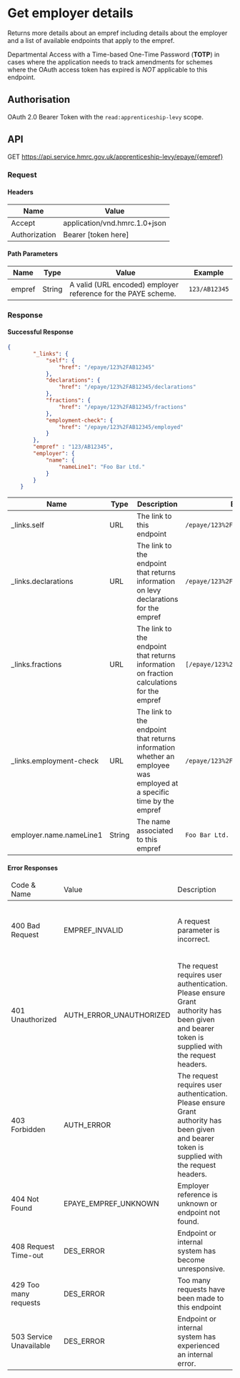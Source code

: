 # Get employer details
Returns more details about an empref including details about the employer and a list of available endpoints that apply to the empref.

Departmental Access with a Time-based One-Time Password (**TOTP**) in cases where the application needs to track amendments for schemes where the OAuth access token has expired is *NOT* applicable to this endpoint.

## Authorisation
OAuth 2.0 Bearer Token with the `read:apprenticeship-levy` scope.

## API
GET https://api.service.hmrc.gov.uk/apprenticeship-levy/epaye/{empref}

### Request
#### Headers
| Name | Value |
| --- | --- |
|Accept|application/vnd.hmrc.1.0+json|
|Authorization|Bearer [token here]|


#### Path Parameters
| Name | Type | Value | Example |
| --- | --- | --- | --- |
|empref|String|A valid (URL encoded) employer reference for the PAYE scheme.|`123/AB12345`|


### Response


#### Successful Response

```json
{
        "_links": {
            "self": {
                "href": "/epaye/123%2FAB12345"
            },
            "declarations": {
                "href": "/epaye/123%2FAB12345/declarations"
            },
            "fractions": {
                "href": "/epaye/123%2FAB12345/fractions"
            },
            "employment-check": {
                "href": "/epaye/123%2FAB12345/employed"
            }
        },
        "empref" : "123/AB12345",
        "employer": {
            "name": {
                "nameLine1": "Foo Bar Ltd."
            }
        }
    }
```

| Name | Type | Description | Example |
| ---  | ---  | ---         | ---     |
|_links.self|URL|The link to this endpoint|`/epaye/123%2FAB12345`|
|_links.declarations|URL|The link to the endpoint that returns information on levy declarations for the empref|`/epaye/123%2FAB12345/declarations`|
|_links.fractions|URL|The link to the endpoint that returns information on fraction calculations for the empref|`[/epaye/123%2FAB12345/fractions]`|
|_links.employment-check|URL|The link to the endpoint that returns information whether an employee was employed at a specific time by the empref|`/epaye/123%2FAB12345/employed]`|
|employer.name.nameLine1|String|The name associated to this empref|`Foo Bar Ltd.`|


#### Error Responses
<table>
  <thead>
    <tr>
      <td>Code &amp; Name</td>
      <td>Value</td>
      <td>Description</td>
      <td>Example</td>
    </tr>
  </thead>
  <tbody>
<tr><td>400 Bad Request</td>
    <td>EMPREF_INVALID</td>
    <td>A request parameter is incorrect.</td>
    <td><code>{
  "statusCode": "400",
  "message": "EMPREF_INVALID: '...' is in the wrong format. Should be ^\\d{3}/[0-9A-Z]{1,10}$ and url encoded."
}</code></td></tr><tr><td>401 Unauthorized</td>
    <td>AUTH_ERROR_UNAUTHORIZED</td>
    <td>The request requires user authentication. Please ensure Grant authority has been given and bearer token is supplied with the request headers.</td>
    <td><code>{
  "code": "AUTH_ERROR_UNAUTHORIZED",
  "message": "Auth unauthorised error"
}</code></td></tr><tr><td>403 Forbidden</td>
    <td>AUTH_ERROR</td>
    <td>The request requires user authentication. Please ensure Grant authority has been given and bearer token is supplied with the request headers.</td>
    <td><code>{
  "code": "DES_ERROR",
  "message": "Auth forbidden error"
}</code></td></tr><tr><td>404 Not Found</td>
    <td>EPAYE_EMPREF_UNKNOWN</td>
    <td>Employer reference is unknown or endpoint not found.</td>
    <td><code>{
  "code": "DES_ERROR",
  "message": "Auth endpoint not found"
}</code></td></tr><tr><td>408 Request Time-out</td>
    <td>DES_ERROR</td>
    <td>Endpoint or internal system has become unresponsive.</td>
    <td><code>{
  "code": "DES_ERROR",
  "message": "Auth not responding error"
}</code></td></tr><tr><td>429 Too many requests</td>
    <td>DES_ERROR</td>
    <td>Too many requests have been made to this endpoint</td>
    <td><code>{
  "code": "DES_ERROR",
  "message": "Too many requests"
}</code></td></tr><tr><td>503 Service Unavailable</td>
    <td>DES_ERROR</td>
    <td>Endpoint or internal system has experienced an internal error.</td>
    <td><code>{
  "code": "DES_ERROR",
  "message": "Auth 5xx error"
}</code></td></tr></table>